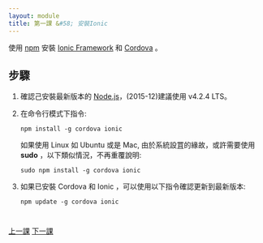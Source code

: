```yaml
---
layout: module
title: 第一課 &#58; 安裝Ionic
---
```

使用 [npm](https://www.npmjs.com/) 安裝 [Ionic Framework](http://ionicframework.com/) 和 [Cordova](http://cordova.apache.org/) 。

## 步驟

1. 確認己安裝最新版本的 [Node.js](http://nodejs.org/)，(2015-12)建議使用 v4.2.4 LTS。

1. 在命令行模式下指令:

    ```
    npm install -g cordova ionic
    ```

    如果使用 Linux 如 Ubuntu 或是 Mac, 由於系統設罝的緣故，或許需要使用 **sudo** ，以下類似情況，不再重覆說明:

    ```
    sudo npm install -g cordova ionic
    ```

1. 如果已安裝 Cordova 和 Ionic ，可以使用以下指令確認更新到最新版本:

    ```
    npm update -g cordova ionic
    ```


<div class="row" style="margin-top:40px;">
<div class="col-sm-12">
<a href="index.html" class="btn btn-default"><i class="glyphicon glyphicon-chevron-left"></i> 
上一課</a>
<a href="start-node-server.html" class="btn btn-default pull-right">下一課 <i class="glyphicon 
glyphicon-chevron-right"></i></a>
</div>
</div>